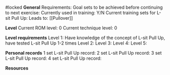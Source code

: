 #locked
**General**
Requirements:
Goal sets to be achieved before continuing to next exercise:
Currently used in training: Y/N
Current training sets for L-sit Pull Up:
Leads to: [[Pullover]]


**Level**
Current ROM level: 0
Current technique level: 0

**Level requirements**
Level 1: Have knowledge of the concept of L-sit Pull Up, have tested L-sit Pull Up 1-2 times
Level 2:
Level 3:
Level 4:
Level 5:

**Personal records**
1 set L-sit Pull Up record:
2 set L-sit Pull Up record:
3 set L-sit Pull Up record:
4 set L-sit Pull Up record:

**Resources**


